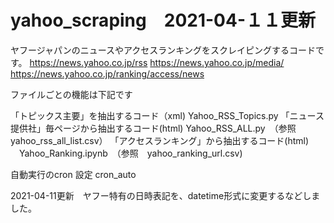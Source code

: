 # yahoo_scraping　2021-04-１１更新

ヤフージャパンのニュースやアクセスランキングをスクレイピングするコードです。
https://news.yahoo.co.jp/rss
https://news.yahoo.co.jp/media/
https://news.yahoo.co.jp/ranking/access/news

ファイルごとの機能は下記です

「トピックス主要」を抽出するコード（xml)  Yahoo_RSS_Topics.py
「ニュース提供社」毎ページから抽出するコード(html) Yahoo_RSS_ALL.py　（参照　yahoo_rss_all_list.csv）
「アクセスランキング」から抽出するコード(html) 　Yahoo_Ranking.ipynb　（参照　yahoo_ranking_url.csv)
 
自動実行のcron 設定 cron_auto

2021-04-11更新　ヤフー特有の日時表記を、datetime形式に変更するなどしました。
